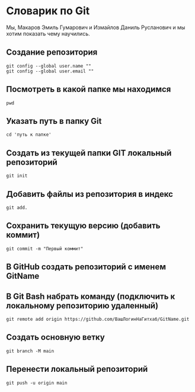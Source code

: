 # Словарик по Git
Мы, Макаров Эмиль Гумарович и Измайлов Даниль Русланович и мы хотим показать чему научились.
## Создание репозитория
 ```
git config --global user.name ""
git config --global user.email ""
```
## Посмотреть в какой папке мы находимся
```
pwd
```
## Указать путь в папку Git
```
cd 'путь к папке'
```
## Создать из текущей папки GIT локальный репозиторий
```
git init
```
## Добавить файлы из репозитория в индекс
```
git add.
```
## Сохранить текущую версию (добавить коммит)
```
git commit -m "Первый коммит"
```
## В GitHub создать репозиторий с именем GitName
## В Git Bash набрать команду (подключить к локальному репозиторию удаленный)
```
git remote add origin https://github.com/ВашЛогинНаГитхаб/GitName.git
```
## Создать основную ветку
```
git branch -M main
```
## Перенести локальный репозиторий 
```
git push -u origin main
```
